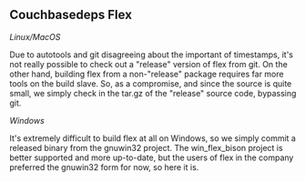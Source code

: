 Couchbasedeps Flex
------------------

*Linux/MacOS*

Due to autotools and git disagreeing about the important of timestamps,
it's not really possible to check out a "release" version of flex
from git. On the other hand, building flex from a non-"release" package
requires far more tools on the build slave. So, as a compromise, and
since the source is quite small, we simply check in the tar.gz of
the "release" source code, bypassing git.

*Windows*

It's extremely difficult to build flex at all on Windows, so we simply
commit a released binary from the gnuwin32 project. The win\_flex\_bison
project is better supported and more up-to-date, but the users of flex
in the company preferred the gnuwin32 form for now, so here it is.
